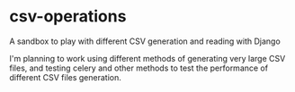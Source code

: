 # csv-operations
A sandbox to play with different CSV generation and reading with Django

I'm planning to work using different methods of generating very large CSV files, and testing celery and other methods to test the performance of different CSV files generation.
